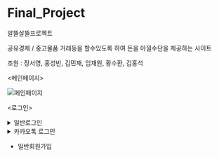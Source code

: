 # Final_Project
알뜰살뜰프로젝트

공유경제 / 중고물품 거래등을 할수있도록 하여 돈을 아낄수단을 제공하는 사이트

조원 : 장서영, 홍성빈, 김민재, 임재원, 황수환, 김홍석


<메인페이지>


![메인페이지](https://github.com/hongsuk2615/Final_Project/assets/117423274/bf709c21-e973-4ba9-bf0d-153518c93453)


<로그인>

<details>
<summary>일반로그인</summary>
<div markdown="1">
  
![일반로그인](https://github.com/hongsuk2615/Final_Project/assets/117423274/e30589af-9bcc-4032-b511-4fc9b4b4b2b4)

</div>
</details>



<details>
<summary>카카오톡 로그인</summary>
<div markdown="1">
  
![카카오로그인](https://github.com/hongsuk2615/Final_Project/assets/117423274/5c0f2d14-0197-4782-ad0e-68225335bea8)

</div>
</details>


* 일반회원가입
